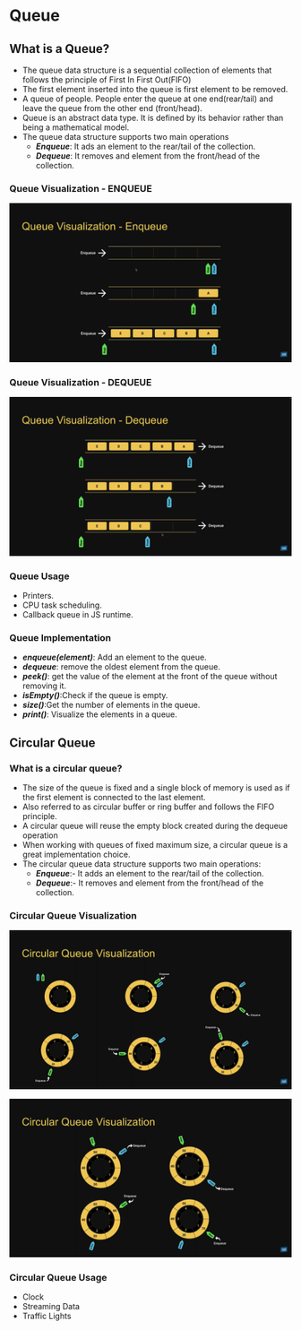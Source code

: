 # Queue

## What is a Queue?

- The queue data structure is a sequential collection of elements that follows the principle of First In First Out(FIFO)
- The first element inserted into the queue is first element to be removed.
- A queue of people. People enter the queue at one end(rear/tail) and leave the queue from the other end (front/head).
- Queue is an abstract data type. It is defined by its behavior rather than being a mathematical model.
- The queue data structure supports two main operations
  - ***Enqueue***: It ads an element to the rear/tail of the collection.
  - ***Dequeue***: It removes and element from the front/head of the collection.

### Queue Visualization - ENQUEUE
![alt text](./images/image-1.png)

### Queue Visualization - DEQUEUE
![alt text](./images/image-2.png)

### Queue Usage

- Printers.
- CPU task scheduling.
- Callback queue in JS runtime.

### Queue Implementation
- ***enqueue(element)***: Add an element to the queue.
- ***dequeue***: remove the oldest element from the queue.
- ***peek()***: get the value of the element at the front of the queue without removing it.
- ***isEmpty()***:Check if the queue is empty.
- ***size()***:Get the number of elements in the queue.
- ***print()***: Visualize the elements in a queue.

## Circular Queue

### What is a circular queue?
- The size of the queue is fixed and a single block of memory is used as if the first element is connected to the last element.
- Also referred to as circular buffer or ring buffer and follows the FIFO principle.
- A circular queue will reuse the empty block created during the dequeue operation
- When working with queues of fixed maximum size, a circular queue is a great implementation choice.
- The circular queue data structure supports two main operations:
  - ***Enqueue***:- It adds an element to the rear/tail of the collection.
  - ***Dequeue***:- It removes and element from the front/head of the collection.

### Circular Queue Visualization
![image](./images/image-3.png)

![image](./images/image-4.png)

### Circular Queue Usage
- Clock
- Streaming Data
- Traffic Lights